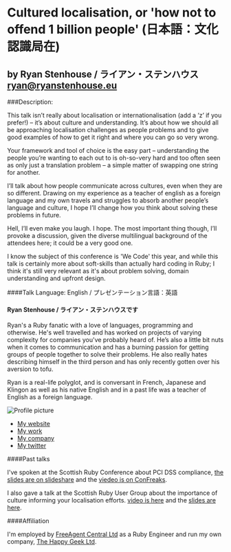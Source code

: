 Cultured localisation, or 'how not to offend 1 billion people' (日本語：文化認識局在)
====
by Ryan Stenhouse / ライアン・ステンハウス <ryan@ryanstenhouse.eu>
----

###Description:

This talk isn’t really about localisation or internationalisation (add a
‘z’ if you prefer!) – it’s about culture and understanding. It’s about
how we should all be approaching localisation challenges as people
problems and to give good examples of how to get it right and where you
can go so very wrong.

Your framework and tool of choice is the easy part – understanding the
people you’re wanting to each out to is oh-so-very hard and too often
seen as only just a translation problem – a simple matter of swapping
one string for another.

I’ll talk about how people communicate across cultures, even when they
are so different. Drawing on my experience as a teacher of english as a
foreign language and my own travels and struggles to absorb another
people’s language and culture, I hope I’ll change how you think about
solving these problems in future.

Hell, I’ll even make you laugh. I hope. The most important thing
though, I’ll provoke a discussion, given the diverse multilingual
background of the attendees here; it could be a very good one.

I know the subject of this conference is 'We Code' this year, and while
this talk is certainly more about soft-skills than actually hard coding
in Ruby; I think it's still very relevant as it's about problem solving,
domain understanding and upfront design.

####Talk Language: English / プレゼンテーション言語：英語

#### Ryan Stenhouse  /  ライアン・ステンハウスです

Ryan's a Ruby fanatic with a love of languages, programming and
otherwise. He's well travelled and has worked on projects of varying
complexity for companies you've probably heard of. He’s also a little
bit nuts when it comes to communication and has a burning passion for
getting groups of people together to solve their problems. He also
really hates describing himself in the third person and has only
recently gotten over his aversion to tofu.

Ryan is a real-life polyglot, and is conversant in French, Japanese
and Klingon as well as his native English and in a past life was a
teacher of English as a foreign language.

![Profile picture](https://github.com/HHRy/call-for-proposals/raw/master/my_picture.jpg)

- [My website](http://ryanstenhouse.eu)
- [My work](http://www.freeagent.com)
- [My company](http://www.thehappygeek.co.uk)
- [My twitter](https://twitter.com/#!/ryanstenhouse)


####Past talks

I've spoken at the Scottish Ruby Conference about PCI DSS compliance,
[the slides are on slideshare][1] and the [viedeo is on ConFreaks][2].

I also gave a talk at the Scottish Ruby User Group about the importance
of culture informing your localisation efforts. [video is here][3] and
the [slides are here][4].

####Affiliation

I'm employed by [FreeAgent Central Ltd][5] as a Ruby Engineer and run my 
own company, [The Happy Geek Ltd][6].

[1]: http://www.slideshare.net/ryanstenhouse/these-are-not-the-credit-cards-youre-looking-for
[2]: http://www.confreaks.com/videos/568-scotlandruby2011-these-are-not-the-credit-cards-you-are-looking-for 
[3]: http://scotrug.org/2012/02/11/video-culture-of-internationalisation.html 
[4]: http://www.slideshare.net/ryanstenhouse/the-culture-of-localiszation
[5]: http://www.freeagent.com
[6]: http://www.thehappygeek.co.uk